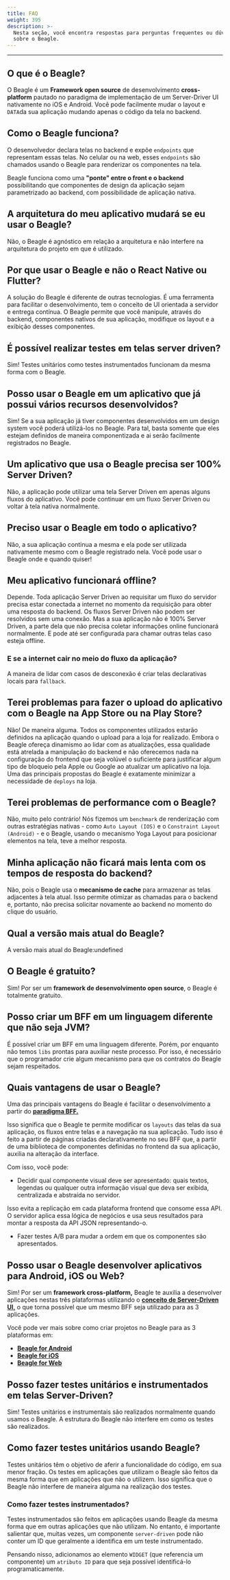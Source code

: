 ```yaml
---
title: FAQ
weight: 395
description: >-
  Nesta seção, você encontra respostas para perguntas frequentes ou dúvidas
  sobre o Beagle.
---
```


---

## O que é o Beagle?

O Beagle é um **Framework open source** de desenvolvimento **cross-platform** pautado no paradigma de implementação de um Server-Driver UI nativamente no iOS e Android.  Você pode facilmente mudar o layout e `DATA`da sua aplicação mudando apenas o código da tela no backend. 

## Como o Beagle funciona?

O desenvolvedor declara telas no backend e expõe `endpoints` que representam essas telas. No celular ou na web, esses `endpoints` são chamados usando o Beagle para renderizar os componentes na tela.

Beagle funciona como uma **"ponte" entre o front e o backend** possibilitando que componentes de design da aplicação sejam parametrizado ao backend, com possibilidade de aplicação nativa. 

## A arquitetura do meu aplicativo mudará se eu usar o Beagle?

Não, o Beagle é agnóstico em relação a arquitetura e não interfere na arquitetura do projeto em que é utilizado. 

## Por que usar o Beagle e não o React Native ou Flutter?

A solução do Beagle é diferente de outras tecnologias. É uma ferramenta para facilitar o desenvolvimento, tem o conceito de UI orientada a servidor e entrega contínua. O Beagle permite que você manipule, através do backend, componentes nativos de sua aplicação, modifique os layout e a exibição desses componentes.

## É possível realizar testes em telas server driven?

Sim! Testes unitários como testes instrumentados funcionam da mesma forma com o Beagle.

## Posso usar o Beagle em um aplicativo que já possui vários recursos desenvolvidos?

Sim! Se a sua aplicação já tiver componentes desenvolvidos em um design system você poderá utilizá-los no Beagle. Para tal, basta somente que eles estejam definidos de maneira componentizada e ai serão facilmente registrados no Beagle.

## Um aplicativo que usa o Beagle precisa ser 100% Server Driven?

Não, a aplicação pode utilizar uma tela Server Driven ​​em apenas alguns fluxos do aplicativo. Você pode continuar em um fluxo Server Driven ou voltar à tela nativa normalmente.

## Preciso usar o Beagle em todo o aplicativo?

Não, a sua aplicação continua a mesma e ela pode ser utilizada nativamente mesmo com o Beagle registrado nela. Você pode usar o Beagle onde e quando quiser!

## Meu aplicativo funcionará offline?

Depende. Toda aplicação Server Driven ao requisitar um fluxo do servidor precisa estar conectada a internet no momento da requisição para obter uma resposta do backend. Os fluxos Server Driven não podem ser resolvidos sem uma conexão. Mas a sua aplicação não é 100% Server Driven, a parte dela que não precisa coletar informações online funcionará normalmente. E pode até ser configurada para chamar outras telas caso esteja offline.  

### E se a internet cair no meio do fluxo da aplicação? 

A maneira de lidar com casos de desconexão é criar telas declarativas locais para `fallback`.

## Terei problemas para fazer o upload do aplicativo com o Beagle na App Store ou na Play Store?

Não! De maneira alguma. Todos os componentes utilizados estarão definidos na aplicação quando o upload para a loja for realizado. Embora o Beagle ofereça dinamismo ao lidar com as atualizações, essa qualidade está atrelada a manipulação do backend e não oferecemos nada na configuração do frontend que seja volúvel o suficiente para justificar algum tipo de bloqueio pela Apple ou Google ao atualizar um aplicativo na loja. Uma das principais propostas do Beagle é exatamente minimizar a necessidade de `deploys` na loja. 

## Terei problemas de performance com o Beagle?

Não, muito pelo contrário! Nós fizemos um `benchmark` de renderização com outras estratégias nativas - como `Auto Layout (IOS)` e o `Constraint Layout (Android)` - e o Beagle, usando o mecanismo Yoga Layout para posicionar elementos na tela, teve a melhor resposta. 

## Minha aplicação não ficará mais lenta com os tempos de resposta do backend? 

Não, pois o Beagle usa o **mecanismo de cache** para armazenar as telas adjacentes à tela atual. Isso permite otimizar as chamadas para o backend e, portanto, não precisa solicitar novamente ao backend no momento do clique do usuário.

## Qual a versão mais atual do Beagle?

A versão mais atual do Beagle:undefined

## O Beagle é gratuito?

Sim! Por ser um **framework de desenvolvimento open source**, o Beagle é totalmente gratuito.

## **Posso criar um BFF em um linguagem diferente que não seja JVM?**

É possível criar um BFF em uma linguagem diferente. Porém, por enquanto não temos `libs` prontas para auxiliar neste processo. Por isso, é necessário que o programador crie algum mecanismo para que os contratos do Beagle sejam respeitados.

## Quais vantagens de usar o Beagle?

Uma das principais vantagens do Beagle é facilitar o desenvolvimento a partir do [**paradigma BFF.**](principais-conceitos.md#backend-for-frontend)

Isso significa que o Beagle te permite modificar os `layouts` das telas da sua aplicação, os fluxos entre telas e a navegação na sua aplicação. Tudo isso é feito a partir de páginas criadas declarativamente no seu BFF que, a partir de uma biblioteca de componentes definidas no frontend da sua aplicação, auxilia na alteração da interface.

Com isso, você pode: 

* Decidir qual componente visual deve ser apresentado: quais textos, legendas ou qualquer outra informação visual que deva ser exibida, centralizada e abstraída no servidor. 

Isso evita a replicação em cada plataforma frontend que consome essa API. O servidor aplica essa lógica de negócios e usa seus resultados para montar a resposta da API JSON representando-o.

* Fazer testes A/B para mudar a ordem em que os componentes são apresentados.

## Posso usar o Beagle desenvolver aplicativos para Android, iOS ou Web?

Sim! Por ser um **framework cross-platform,** Beagle te auxilia a desenvolver aplicações nestas três plataformas utilizando o [**conceito de Server-Driven UI,**](principais-conceitos.md#server-driven-ui) o que torna possível que um mesmo BFF seja utilizado para as 3 aplicações.

Você pode ver mais sobre como criar projetos no Beagle para as 3 plataformas em: 

* [**Beagle for Android** ](get-started/new-project/case-android/)
* [**Beagle for iOS**](get-started/new-project/case-ios/)
* [**Beagle for Web**](get-started/new-project/case-web.md)

## Posso fazer testes unitários e instrumentados em telas Server-Driven?

Sim! Testes unitários e instrumentais são realizados normalmente quando usamos o Beagle. A estrutura do Beagle não interfere em como os testes são realizados. 

## Como fazer testes unitários usando Beagle?

Testes unitários têm o objetivo de aferir a funcionalidade do código, em sua menor fração. Os testes em aplicações que utilizam o Beagle são feitos da mesma forma que em aplicações que não o utilizem. Isso significa que o Beagle não interfere de maneira alguma na realização dos testes. 

### Como fazer testes instrumentados?

Testes instrumentados são feitos em aplicações usando Beagle da mesma forma que em outras aplicações que não utilizam. No entanto, é importante salientar que, muitas vezes, um componente `server-driven` pode não conter um ID que geralmente a identifica em um teste instrumentado. 

Pensando nisso, adicionamos ao elemento `WIDGET` \(que referencia um componente\) um `atributo ID` para que seja possível identificá-lo programaticamente.
